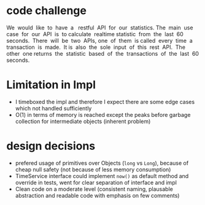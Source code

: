 # code challenge
We​ ​ would​ ​ like​ ​ to​ ​ have​ ​ a ​ ​ restful​ ​ API​ ​ for​ ​ our​ ​ statistics.​ ​ The​ ​ main​ ​ use​ ​ case​ ​ for​ ​ our​ ​ API​ ​ is​ ​ to
calculate​ ​ realtime​ ​ statistic​ ​ from​ ​ the​ ​ last​ ​ 60​ ​ seconds.​ ​ There​ ​ will​ ​ be​ ​ two​ ​ APIs,​ ​ one​ ​ of​ ​ them​ ​ is
called​ ​ every​ ​ time​ ​ a ​ ​ transaction​ ​ is​ ​ made.​ ​ It​ ​ is​ ​ also​ ​ the​ ​ sole​ ​ input​ ​ of​ ​ this​ ​ rest​ ​ API.​ ​ The​ ​ other​ ​ one
returns​ ​ the​ ​ statistic​ ​ based​ ​ of​ ​ the​ ​ transactions​ ​ of​ ​ the​ ​ last​ ​ 60​ ​ seconds.

# Limitation in Impl
- I timeboxed the impl and therefore I expect there are some edge cases which not handled sufficiently
- O(1) in terms of memory is reached except the peaks before garbage collection for intermediate objects (inherent problem)

# design decisions

- prefered usage of primitives over Objects (`long` vs `Long`), because of cheap null safety (not because of less memory consumption)
- TimeService interface could implement `now()` as default method and override in tests, went for clear separation of interface and impl
- Clean code on a moderate level (consistent naming, plausable abstraction and readable code with emphasis on few comments)  
